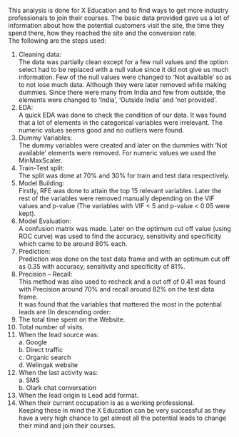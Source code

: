 This analysis is done for X Education and to find ways to get more industry professionals to join 
their courses. The basic data provided gave us a lot of information about how the potential 
customers visit the site, the time they spend there, how they reached the site and the conversion 
rate.  
The following are the steps used:  
1. Cleaning data:  
The data was partially clean except for a few null values and the option select had to be 
replaced with a null value since it did not give us much information. Few of the null 
values were changed to ‘Not available’ so as to not lose much data. Although they were 
later removed while making dummies. Since there were many from India and few from 
outside, the elements were changed to ‘India’, ‘Outside India’ and ‘not provided’.  
2. EDA:  
A quick EDA was done to check the condition of our data. It was found that a lot of 
elements in the categorical variables were irrelevant. The numeric values seems good and 
no outliers were found.  
3. Dummy Variables:  
The dummy variables were created and later on the dummies with ‘Not available’ 
elements were removed. For numeric values we used the MinMaxScaler.  
4. Train-Test split:  
The split was done at 70% and 30% for train and test data respectively.  
5. Model Building:  
Firstly, RFE was done to attain the top 15 relevant variables. Later the rest of the 
variables were removed manually depending on the VIF values and p-value (The 
variables with VIF < 5 and p-value < 0.05 were kept).  
6. Model Evaluation:  
A confusion matrix was made. Later on the optimum cut off value (using ROC curve) 
was used to find the accuracy, sensitivity and specificity which came to be around 80% 
each.  
7. Prediction:  
Prediction was done on the test data frame and with an optimum cut off as 0.35 with 
accuracy, sensitivity and specificity of 81%.  
8. Precision – Recall:  
This method was also used to recheck and a cut off of 0.41 was found with Precision 
around 70% and recall around 82% on the test data frame.  
It was found that the variables that mattered the most in the potential leads are (In descending 
order:  
1. The total time spent on the Website.  
2. Total number of visits.  
3. When the lead source was:  
a. Google  
b. Direct traffic  
c. Organic search  
d. Welingak website  
4. When the last activity was:  
a. SMS  
b. Olark chat conversation  
5. When the lead origin is Lead add format.  
6. When their current occupation is as a working professional.  
Keeping these in mind the X Education can be very successful as they have a very high chance to 
get almost all the potential leads to change their mind and join their courses. 

